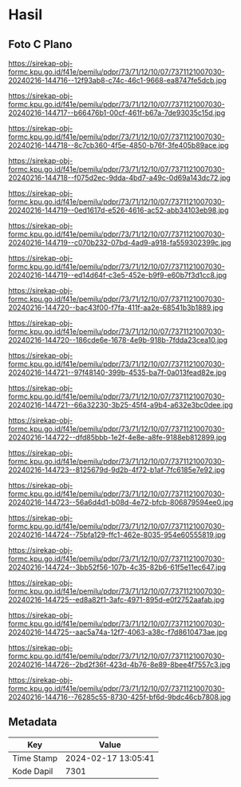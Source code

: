 # Hasil

## Foto C Plano

https://sirekap-obj-formc.kpu.go.id/f41e/pemilu/pdpr/73/71/12/10/07/7371121007030-20240216-144716--12f93ab8-c74c-46c1-9668-ea8747fe5dcb.jpg

https://sirekap-obj-formc.kpu.go.id/f41e/pemilu/pdpr/73/71/12/10/07/7371121007030-20240216-144717--b66476b1-00cf-461f-b67a-7de93035c15d.jpg

https://sirekap-obj-formc.kpu.go.id/f41e/pemilu/pdpr/73/71/12/10/07/7371121007030-20240216-144718--8c7cb360-4f5e-4850-b76f-3fe405b89ace.jpg

https://sirekap-obj-formc.kpu.go.id/f41e/pemilu/pdpr/73/71/12/10/07/7371121007030-20240216-144718--f075d2ec-9dda-4bd7-a49c-0d69a143dc72.jpg

https://sirekap-obj-formc.kpu.go.id/f41e/pemilu/pdpr/73/71/12/10/07/7371121007030-20240216-144719--0ed1617d-e526-4616-ac52-abb34103eb98.jpg

https://sirekap-obj-formc.kpu.go.id/f41e/pemilu/pdpr/73/71/12/10/07/7371121007030-20240216-144719--c070b232-07bd-4ad9-a918-fa559302399c.jpg

https://sirekap-obj-formc.kpu.go.id/f41e/pemilu/pdpr/73/71/12/10/07/7371121007030-20240216-144719--ed14d64f-c3e5-452e-b9f9-e60b7f3d1cc8.jpg

https://sirekap-obj-formc.kpu.go.id/f41e/pemilu/pdpr/73/71/12/10/07/7371121007030-20240216-144720--bac43f00-f7fa-411f-aa2e-68541b3b1889.jpg

https://sirekap-obj-formc.kpu.go.id/f41e/pemilu/pdpr/73/71/12/10/07/7371121007030-20240216-144720--186cde6e-1678-4e9b-918b-7fdda23cea10.jpg

https://sirekap-obj-formc.kpu.go.id/f41e/pemilu/pdpr/73/71/12/10/07/7371121007030-20240216-144721--97f48140-399b-4535-ba7f-0a013fead82e.jpg

https://sirekap-obj-formc.kpu.go.id/f41e/pemilu/pdpr/73/71/12/10/07/7371121007030-20240216-144721--66a32230-3b25-45f4-a9b4-a632e3bc0dee.jpg

https://sirekap-obj-formc.kpu.go.id/f41e/pemilu/pdpr/73/71/12/10/07/7371121007030-20240216-144722--dfd85bbb-1e2f-4e8e-a8fe-9188eb812899.jpg

https://sirekap-obj-formc.kpu.go.id/f41e/pemilu/pdpr/73/71/12/10/07/7371121007030-20240216-144723--8125679d-9d2b-4f72-b1af-7fc6185e7e92.jpg

https://sirekap-obj-formc.kpu.go.id/f41e/pemilu/pdpr/73/71/12/10/07/7371121007030-20240216-144723--56a6d4d1-b08d-4e72-bfcb-806879594ee0.jpg

https://sirekap-obj-formc.kpu.go.id/f41e/pemilu/pdpr/73/71/12/10/07/7371121007030-20240216-144724--75bfa129-ffc1-462e-8035-954e60555819.jpg

https://sirekap-obj-formc.kpu.go.id/f41e/pemilu/pdpr/73/71/12/10/07/7371121007030-20240216-144724--3bb52f56-107b-4c35-82b6-61f5e11ec647.jpg

https://sirekap-obj-formc.kpu.go.id/f41e/pemilu/pdpr/73/71/12/10/07/7371121007030-20240216-144725--ed8a82f1-3afc-4971-895d-e0f2752aafab.jpg

https://sirekap-obj-formc.kpu.go.id/f41e/pemilu/pdpr/73/71/12/10/07/7371121007030-20240216-144725--aac5a74a-12f7-4063-a38c-f7d8610473ae.jpg

https://sirekap-obj-formc.kpu.go.id/f41e/pemilu/pdpr/73/71/12/10/07/7371121007030-20240216-144726--2bd2f36f-423d-4b76-8e89-8bee4f7557c3.jpg

https://sirekap-obj-formc.kpu.go.id/f41e/pemilu/pdpr/73/71/12/10/07/7371121007030-20240216-144716--76285c55-8730-425f-bf6d-9bdc46cb7808.jpg


## Metadata

| Key        | Value               |
| ---------- | ------------------- |
| Time Stamp | 2024-02-17 13:05:41 |
| Kode Dapil | 7301                |



